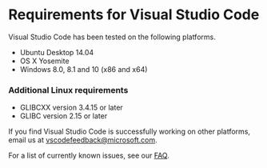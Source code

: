 # Requirements for Visual Studio Code

Visual Studio Code has been tested on the following platforms.

* Ubuntu Desktop 14.04
* OS X Yosemite
* Windows 8.0, 8.1 and 10 (x86 and x64)

### Additional Linux requirements

* GLIBCXX version 3.4.15 or later
* GLIBC version 2.15 or later

If you find Visual Studio Code is successfully working on other platforms, email us at [vscodefeedback@microsoft.com](mailto:vscodefeedback@microsoft.com).

For a list of currently known issues, see our [FAQ](faq).
